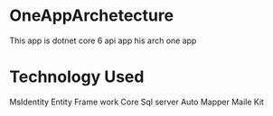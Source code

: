 # OneAppArchetecture
This app is dotnet core 6 api app his arch one app
# Technology Used
MsIdentity
Entity Frame work Core Sql server
Auto Mapper
Maile Kit


